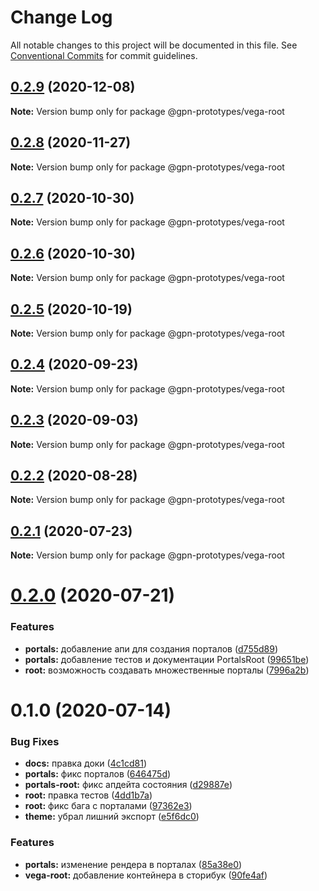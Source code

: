 # Change Log

All notable changes to this project will be documented in this file.
See [Conventional Commits](https://conventionalcommits.org) for commit guidelines.

## [0.2.9](https://github.com/gpn-prototypes/vega-ui/compare/@gpn-prototypes/vega-root@0.2.8...@gpn-prototypes/vega-root@0.2.9) (2020-12-08)

**Note:** Version bump only for package @gpn-prototypes/vega-root





## [0.2.8](https://github.com/gpn-prototypes/vega-ui/compare/@gpn-prototypes/vega-root@0.2.7...@gpn-prototypes/vega-root@0.2.8) (2020-11-27)

**Note:** Version bump only for package @gpn-prototypes/vega-root





## [0.2.7](https://github.com/gpn-prototypes/vega-ui/compare/@gpn-prototypes/vega-root@0.2.6...@gpn-prototypes/vega-root@0.2.7) (2020-10-30)

**Note:** Version bump only for package @gpn-prototypes/vega-root





## [0.2.6](https://github.com/gpn-prototypes/vega-ui/compare/@gpn-prototypes/vega-root@0.2.5...@gpn-prototypes/vega-root@0.2.6) (2020-10-30)

**Note:** Version bump only for package @gpn-prototypes/vega-root





## [0.2.5](https://github.com/gpn-prototypes/vega-ui/compare/@gpn-prototypes/vega-root@0.2.4...@gpn-prototypes/vega-root@0.2.5) (2020-10-19)

**Note:** Version bump only for package @gpn-prototypes/vega-root





## [0.2.4](https://github.com/gpn-prototypes/vega-ui/compare/@gpn-prototypes/vega-root@0.2.3...@gpn-prototypes/vega-root@0.2.4) (2020-09-23)

**Note:** Version bump only for package @gpn-prototypes/vega-root





## [0.2.3](https://github.com/gpn-prototypes/vega-ui/compare/@gpn-prototypes/vega-root@0.2.2...@gpn-prototypes/vega-root@0.2.3) (2020-09-03)

**Note:** Version bump only for package @gpn-prototypes/vega-root





## [0.2.2](https://github.com/gpn-prototypes/vega-ui/compare/@gpn-prototypes/vega-root@0.2.1...@gpn-prototypes/vega-root@0.2.2) (2020-08-28)

**Note:** Version bump only for package @gpn-prototypes/vega-root





## [0.2.1](https://github.com/gpn-prototypes/vega-ui/compare/@gpn-prototypes/vega-root@0.2.0...@gpn-prototypes/vega-root@0.2.1) (2020-07-23)

**Note:** Version bump only for package @gpn-prototypes/vega-root





# [0.2.0](https://github.com/gpn-prototypes/vega-ui/compare/@gpn-prototypes/vega-root@0.1.0...@gpn-prototypes/vega-root@0.2.0) (2020-07-21)


### Features

* **portals:** добавление апи для создания порталов ([d755d89](https://github.com/gpn-prototypes/vega-ui/commit/d755d894234d90f997c361120c81da18876d3182))
* **portals:** добавление тестов и документации PortalsRoot ([99651be](https://github.com/gpn-prototypes/vega-ui/commit/99651be08ae8cc85345e6a05f42ef187cac68ec2))
* **root:** возможность создавать множественные порталы ([7996a2b](https://github.com/gpn-prototypes/vega-ui/commit/7996a2bae82f938d31797fd5d7ae362fbbf87014))





# 0.1.0 (2020-07-14)


### Bug Fixes

* **docs:** правка доки ([4c1cd81](https://github.com/gpn-prototypes/vega-ui/commit/4c1cd8171b20c8f2d83b142c86b643f9e5e2b20b))
* **portals:** фикс порталов ([646475d](https://github.com/gpn-prototypes/vega-ui/commit/646475d690ae3377b8caabae2e39489c62452c3e))
* **portals-root:** фикс апдейта состояния ([d29887e](https://github.com/gpn-prototypes/vega-ui/commit/d29887e08b711e12aa05ca55909d77394809b65f))
* **root:** правка тестов ([4dd1b7a](https://github.com/gpn-prototypes/vega-ui/commit/4dd1b7a8693b4741da779a84adbd8059aabeec55))
* **root:** фикс бага с порталами ([97362e3](https://github.com/gpn-prototypes/vega-ui/commit/97362e31995c581433fe5c9278d85f986042ad7a))
* **theme:** убрал лишний экспорт ([e5f6dc0](https://github.com/gpn-prototypes/vega-ui/commit/e5f6dc0d4d48f9a4c1976d4bb0db4b30c9830693))


### Features

* **portals:** изменение рендера в порталах ([85a38e0](https://github.com/gpn-prototypes/vega-ui/commit/85a38e07d076cdf178cd8aead54fce648861cafb))
* **vega-root:** добавление контейнера в сторибук ([90fe4af](https://github.com/gpn-prototypes/vega-ui/commit/90fe4af9469d323b177c97bc3dee79c8f35fff3a))

